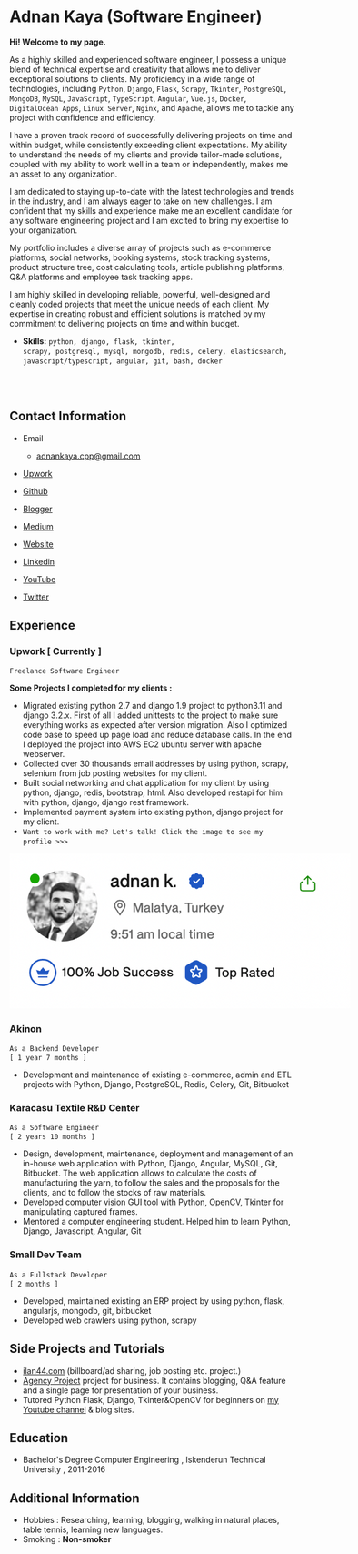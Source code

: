 # Adnan Kaya (Software Engineer) 

**Hi! Welcome to my page.**

As a highly skilled and experienced software engineer, I possess a unique blend of technical expertise and creativity that allows me to deliver exceptional solutions to clients. My proficiency in a wide range of technologies, including `Python`, `Django`, `Flask`, `Scrapy`, `Tkinter`, `PostgreSQL`, `MongoDB`, `MySQL`, `JavaScript`, `TypeScript`, `Angular`, `Vue.js`, `Docker`, `DigitalOcean Apps`, `Linux Server`, `Nginx`, and `Apache`, allows me to tackle any project with confidence and efficiency.

I have a proven track record of successfully delivering projects on time and within budget, while consistently exceeding client expectations. My ability to understand the needs of my clients and provide tailor-made solutions, coupled with my ability to work well in a team or independently, makes me an asset to any organization.

I am dedicated to staying up-to-date with the latest technologies and trends in the industry, and I am always eager to take on new challenges. I am confident that my skills and experience make me an excellent candidate for any software engineering project and I am excited to bring my expertise to your organization.

My portfolio includes a diverse array of projects such as e-commerce platforms, social networks, booking systems, stock tracking systems, product structure tree, cost calculating tools, article publishing platforms, Q&A platforms and employee task tracking apps.

I am highly skilled in developing reliable, powerful, well-designed and cleanly coded projects that meet the unique needs of each client. My expertise in creating robust and efficient solutions is matched by my commitment to delivering projects on time and within budget.

- **Skills:** <code>python, django, flask, tkinter, scrapy, postgresql, mysql, mongodb, redis, celery, elasticsearch, javascript/typescript, angular, git, bash, docker
</code>



## Contact Information

- Email 
    - adnankaya.cpp@gmail.com

- <a href="https://www.upwork.com/freelancers/~01250366c1d60c34c3" target="_blank"> Upwork </a>
- <a href="https://github.com/adnankaya" target="_blank"> Github </a>
- <a href="https://adnankayace.blogspot.com" target="_blank"> Blogger </a>
- <a href="https://medium.com/@adnan-kaya" target="_blank"> Medium </a>
- <a href="https://kayace.com/" target="_blank"> Website </a>
- <a href="https://www.linkedin.com/in/adnan-kayace/" target="_blank"> Linkedin </a>
- <a href="https://youtube.com/c/adnankaya" target="_blank"> YouTube </a>
- <a href="https://twitter.com/dnankaya" target="_blank"> Twitter </a>




## Experience

### Upwork [ Currently ]
    Freelance Software Engineer
**Some Projects I completed for my clients :**

- Migrated existing python 2.7 and django 1.9 project to python3.11 and django 3.2.x. First of all I added unittests to the project to make sure everything works as expected after version migration. Also I optimized code base to speed up page load and reduce database calls. In the end I deployed the project into AWS EC2 ubuntu server with apache webserver.
- Collected over 30 thousands email addresses by using python, scrapy, selenium from job posting websites for my client.
- Built social networking and chat application for my client by using python, django, redis, bootstrap, html. Also developed restapi for him with python, django, django rest framework.
- Implemented payment system into existing python, django project for my client.
- <code>Want to work with me? Let's talk! Click the image to see my profile >>> </code>

<a href="https://www.upwork.com/freelancers/~01250366c1d60c34c3" target="_blank">
<img src="assets/images/pp-upwork.png" style="max-width:600px;max-height: 400px;"/>
</a>


### Akinon
    As a Backend Developer
    [ 1 year 7 months ]
- Development and maintenance of existing e-commerce, admin and ETL projects with Python, Django, PostgreSQL, Redis, Celery, Git, Bitbucket

### Karacasu Textile R&D Center
    As a Software Engineer
    [ 2 years 10 months ]
- Design, development, maintenance, deployment and management of an in-house web application with Python, Django, Angular, MySQL, Git, Bitbucket. The web application allows to calculate the costs of manufacturing the yarn, to follow the sales and the proposals for the clients, and to follow the stocks of raw materials.
- Developed computer vision GUI tool with Python, OpenCV, Tkinter for manipulating  captured frames.
- Mentored a computer engineering student. Helped him to learn Python, Django, Javascript, Angular, Git 

### Small Dev Team
    As a Fullstack Developer
    [ 2 months ]
- Developed, maintained existing an ERP project by using python, flask, angularjs, mongodb, git, bitbucket
- Developed web crawlers using python, scrapy



## Side Projects and Tutorials
- [ilan44.com](https://ilan44.com) (billboard/ad sharing, job posting etc. project.)
- [Agency Project](https://github.com/adnankaya/agency) project for business. It contains blogging, Q&A feature and a single page for presentation of your business.
- Tutored Python Flask, Django, Tkinter&OpenCV for beginners on [my Youtube channel](https://youtube.com/c/adnankaya) & blog sites.



## Education
- Bachelor's Degree Computer Engineering , Iskenderun Technical University , 2011-2016



## Additional Information
- Hobbies : Researching, learning, blogging, walking in natural places, table tennis, learning new languages.
- Smoking : **Non-smoker**




